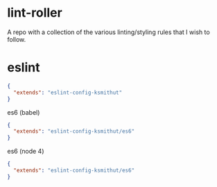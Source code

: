 # lint-roller

A repo with a collection of the various linting/styling rules that I wish to follow.

# eslint

```json
{
  "extends": "eslint-config-ksmithut"
}
```

es6 (babel)

```json
{
  "extends": "eslint-config-ksmithut/es6"
}
```

es6 (node 4)

```json
{
  "extends": "eslint-config-ksmithut/es6"
}
```
